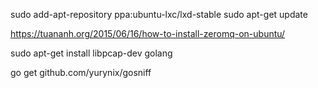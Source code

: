 sudo add-apt-repository ppa:ubuntu-lxc/lxd-stable
sudo apt-get update

https://tuananh.org/2015/06/16/how-to-install-zeromq-on-ubuntu/

sudo apt-get install libpcap-dev golang

go get github.com/yurynix/gosniff
